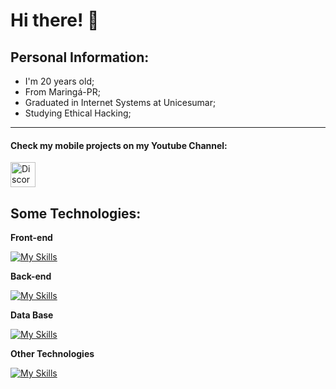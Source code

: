 # Hi there! 👋

## Personal Information:
- I'm 20 years old;
- From Maringá-PR;
- Graduated in Internet Systems at Unicesumar;
- Studying Ethical Hacking;

<hr />
<h4> Check my mobile projects on my Youtube Channel:</h4>

<a href="https://bit.ly/3KtPdu0" target="_blank"><img src="https://www.vectorlogo.zone/logos/youtube/youtube-icon.svg" alt="Discord" width="40" height="40"/></a>
  
## Some Technologies:

**Front-end**

[![My Skills](https://skillicons.dev/icons?i=react,html,css,bootstrap,js)](https://github.com/eubrunodev)

**Back-end**

[![My Skills](https://skillicons.dev/icons?i=php,nodejs,express,firebase,lua)](https://github.com/eubrunodev)

**Data Base**

[![My Skills](https://skillicons.dev/icons?i=mongodb,mysql)](https://github.com/eubrunodev)

**Other Technologies**

[![My Skills](https://skillicons.dev/icons?i=figma,git,androidstudio,heroku,wordpress)](https://github.com/eubrunodev)
